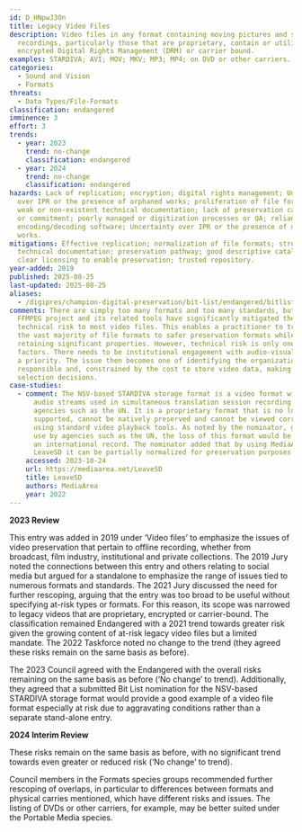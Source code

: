```yaml
---
id: D_HNpwJ3On
title: Legacy Video Files
description: Video files in any format containing moving pictures and sound
  recordings, particularly those that are proprietary, contain or utilize
  encrypted Digital Rights Management (DRM) or carrier bound.
examples: STARDIVA; AVI; MOV; MKV; MP3; MP4; on DVD or other carriers.
categories:
  - Sound and Vision
  - Formats
threats:
  - Data Types/File-Formats
classification: endangered
imminence: 3
effort: 3
trends:
  - year: 2023
    trend: no-change
    classification: endangered
  - year: 2024
    trend: no-change
    classification: endangered
hazards: Lack of replication; encryption; digital rights management; Uncertainty
  over IPR or the presence of orphaned works; proliferation of file formats;
  weak or non-existent technical documentation; lack of preservation capability
  or commitment; poorly managed or digitization processes or QA; reliance on
  encoding/decoding software; Uncertainty over IPR or the presence of orphaned
  works.
mitigations: Effective replication; normalization of file formats; strong
  technical documentation; preservation pathway; good descriptive cataloguing;
  clear licensing to enable preservation; trusted repository.
year-added: 2019
published: 2025-08-25
last-updated: 2025-08-25
aliases:
  - /digipres/champion-digital-preservation/bit-list/endangered/bitlist-legacy-video-files
comments: There are simply too many formats and too many standards, but the
  FFMPEG project and its related tools have significantly mitigated the
  technical risk to most video files. This enables a practitioner to transform
  the vast majority of file formats to safer preservation formats while
  retaining significant properties. However, technical risk is only one of the
  factors. There needs to be institutional engagement with audio-visual data as
  a priority. The issue then becomes one of identifying the organizations
  responsible and, constrained by the cost to store video data, making effective
  selection decisions.
case-studies:
  - comment: The NSV-based STARDIVA storage format is a video format with multiple
      audio streams used in simultaneous translation session recording by
      agencies such as the UN. It is a proprietary format that is no longer
      supported, cannot be natively preserved and cannot be viewed correctly
      using standard video playback tools. As noted by the nominator, given its
      use by agencies such as the UN, the loss of this format would be a loss of
      an international record. The nominator added that by using MediaArea
      LeaveSD it can be partially normalized for preservation purposes.
    accessed: 2023-10-24
    url: https://mediaarea.net/LeaveSD
    title: LeaveSD
    authors: MediaArea
    year: 2022
---
```

**2023 Review**

This entry was added in 2019 under ‘Video files’ to emphasize the issues of video preservation that pertain to offline recording, whether from broadcast, film industry, institutional and private collections. The 2019 Jury noted the connections between this entry and others relating to social media but argued for a standalone to emphasize the range of issues tied to numerous formats and standards. The 2021 Jury discussed the need for further rescoping, arguing that the entry was too broad to be useful without specifying at-risk types or formats. For this reason, its scope was narrowed to legacy videos that are proprietary, encrypted or carrier-bound. The classification remained Endangered with a 2021 trend towards greater risk given the growing content of at-risk legacy video files but a limited mandate. The 2022 Taskforce noted no change to the trend (they agreed these risks remain on the same basis as before).

The 2023 Council agreed with the Endangered with the overall risks remaining on the same basis as before (‘No change’ to trend). Additionally, they agreed that a submitted Bit List nomination for the NSV-based STARDIVA storage format would provide a good example of a video file format especially at risk due to aggravating conditions rather than a separate stand-alone entry.

**2024 Interim Review**

These risks remain on the same basis as before, with no significant trend towards even greater or reduced risk (‘No change’ to trend).

Council members in the Formats species groups recommended further rescoping of overlaps, in particular to differences between formats and physical carries mentioned, which have different risks and issues. The listing of DVDs or other carriers, for example, may be better suited under the Portable Media species.
